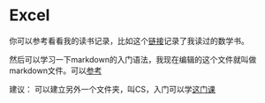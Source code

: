 # Excel

你可以参考看看我的读书记录，比如这个[链接](https://github.com/hxwang/MathNotes/tree/master/Books)记录了我读过的数学书。

然后可以学习一下markdown的入门语法，我现在编辑的这个文件就叫做markdown文件。可以[参考](http://wowubuntu.com/markdown/)


建议：
可以建立另外一个文件夹，叫CS，入门可以学[这门课](https://www.coursera.org/course/cs101)
